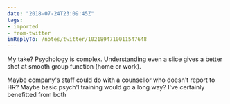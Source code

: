 ```yaml
---
date: "2018-07-24T23:09:45Z"
tags:
- imported
- from-twitter
inReplyTo: /notes/twitter/1021894710011547648
---
```

My take? Psychology is complex. Understanding even a slice gives a better shot at smooth group function \(home or work).

Maybe company's staff could do with a counsellor who doesn't report to HR? Maybe basic psych'l training would go a long way? I've certainly benefitted from both

